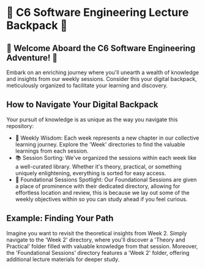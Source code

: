 # 🎒 C6 Software Engineering Lecture Backpack 🌟

## 🚀 Welcome Aboard the C6 Software Engineering Adventure! 🚀

Embark on an enriching journey where you'll unearth a wealth of knowledge and insights from our weekly sessions. Consider this your digital backpack, meticulously organized to facilitate your learning and discovery.

## How to Navigate Your Digital Backpack

Your pursuit of knowledge is as unique as the way you navigate this repository:

- 🎒 Weekly Wisdom: Each week represents a new chapter in our collective learning journey. Explore the 'Week' directories to find the valuable learnings from each session.
- 📚 Session Sorting: We've organized the sessions within each week like a well-curated library. Whether it's theory, practical, or something uniquely enlightening, everything is sorted for easy access.
- 🌟 Foundational Sessions Spotlight: Our Foundational Sessions are given a place of prominence with their dedicated directory, allowing for effortless location and review, this is because we lay out some of the weekly objectives within so you can study ahead if you feel curious.

## Example: Finding Your Path

Imagine you want to revisit the theoretical insights from Week 2. Simply navigate to the 'Week 2' directory, where you'll discover a 'Theory and Practical' folder filled with valuable knowledge from that session. Moreover, the 'Foundational Sessions' directory features a 'Week 2' folder, offering additional lecture materials for deeper study.
